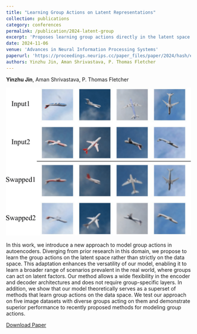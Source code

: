 ```yaml
---
title: "Learning Group Actions on Latent Representations"
collection: publications
category: conferences
permalink: /publication/2024-latent-group
excerpt: 'Proposes learning group actions directly in the latent space of autoencoders, enhancing the model’s ability to capture real-world symmetries and transformations.'
date: 2024-11-06
venue: 'Advances in Neural Information Processing Systems'
paperurl: 'https://proceedings.neurips.cc/paper_files/paper/2024/hash/e63309e532688c722177f81e99f94f32-Abstract-Conference.html'
authors: Yinzhu Jin, Aman Shrivastava, P. Thomas Fletcher
---
```


**Yinzhu Jin**, Aman Shrivastava, P. Thomas Fletcher

![](/images/publications/latent-group.png)

In this work, we introduce a new approach to model group actions in autoencoders. Diverging from prior research in this domain, we propose to learn the group actions on the latent space rather than strictly on the data space. This adaptation enhances the versatility of our model, enabling it to learn a broader range of scenarios prevalent in the real world, where groups can act on latent factors. Our method allows a wide flexibility in the encoder and decoder architectures and does not require group-specific layers. In addition, we show that our model theoretically serves as a superset of methods that learn group actions on the data space. We test our approach on five image datasets with diverse groups acting on them and demonstrate superior performance to recently proposed methods for modeling group actions.

[Download Paper](https://proceedings.neurips.cc/paper_files/paper/2024/hash/e63309e532688c722177f81e99f94f32-Abstract-Conference.html)
